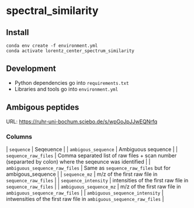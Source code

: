 # spectral_similarity

## Install

```shell
conda env create -f environment.yml
conda activate lorentz_center_spectrum_similarity
```


## Development

* Python dependencies go into `requirements.txt`
* Libraries and tools go into `environment.yml`


## Ambigous peptides
URL: https://ruhr-uni-bochum.sciebo.de/s/wpGoJpJJwEQNrfq

### Columns
| `sequence`                         | Seqeuence |
| `ambigous_sequence`                | Ambiguous sequence |
| `sequence_raw_files`               | Comma separated list of raw files + scan number (separarted by colon) where the seqeunce was identified |
| `ambiguous_sequence_raw_files`     | Same as `sequence_raw_files` but for ambigous_sequence  |
| `sequence_mz`                      | m/z of the first raw file in `sequence_raw_files` |
| `sequence_intensity`               | intensities of the first raw file in `sequence_raw_files` |
| `ambiguous_sequence_mz`            | m/z of the first raw file in `ambiguous_sequence_raw_files` |
| `ambiguous_sequence_intensity`     | intwensities of the first raw file in `ambiguous_sequence_raw_files` |

